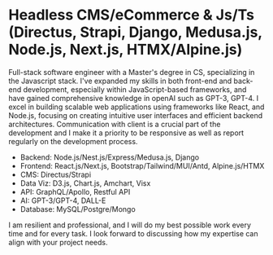 # Headless CMS/eCommerce & Js/Ts (Directus, Strapi, Django, Medusa.js, Node.js, Next.js, HTMX/Alpine.js)
Full-stack software engineer with a Master's degree in CS, specializing in the Javascript stack. I've expanded my skills in both front-end and back-end development, especially within JavaScript-based frameworks, and have gained comprehensive knowledge in openAI such as GPT-3, GPT-4. I excel in building scalable web applications using frameworks like React, and Node.js, focusing on creating intuitive user interfaces and efficient backend architectures.
Communication with client is a crucial part of the development and I make it a priority to be responsive as well as report regularly on the development process.

- Backend: 	    Node.js/Nest.js/Express/Medusa.js, Django
- Frontend: 	  React.js/Next.js, Bootstrap/Tailwind/MUI/Antd, Alpine.js/HTMX
- CMS:          Directus/Strapi
- Data Viz:     D3.js, Chart.js, Amchart, Visx
- API: 		      GraphQL/Apollo, Restful API
- AI:           GPT-3/GPT-4, DALL-E
- Database:	    MySQL/Postgre/Mongo

I am resilient and professional, and I will do my best possible work every time and for every task. I look forward to discussing how my expertise can align with your project needs.
